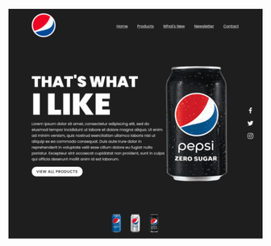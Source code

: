 ![Alt text](preview.png)

<!-- Reference -->

[Creative Landing Page Design using Html CSS & Javascript | Website Design Tutorial]:https://www.youtube.com/watch?v=s_z5laE4KTw
